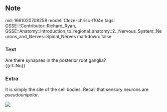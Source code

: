 ## Note
nid: 1661020708258
model: Cloze-chrisc-ff04e
tags: GSSE::!Contributor::Richard_Ryan, GSSE::Anatomy::Introduction_to_regional_anatomy::2._Nervous_System::Neurons_and_Nerves::Spinal_Nerves
markdown: false

### Text
<div class="toggle">
  Are there synapses in the posterior root ganglia?
</div>
<div class="toggle">
  {{c1::No}}
</div>

### Extra
<p id="8043183c-41e2-4ffa-bfe7-e98eed100c39" class="">It is simply
the site of the cell bodies. Recall that sensory neurons are
<i>pseudounipolar</i>.
<p id="8043183c-41e2-4ffa-bfe7-e98eed100c39" class=""><img src= 
"paste-150f93231a5a837091b2f6a73d7dd927360fcaf6.png">
